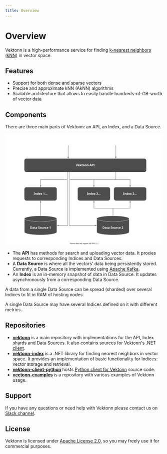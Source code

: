 ```yaml
---
title: Overview
---
```


# Overview

Vektonn is a high-performance service for finding [k-nearest neighbors (kNN)](https://en.wikipedia.org/wiki/Nearest_neighbor_search#k-nearest_neighbors) in vector space.


## Features

- Support for both dense and sparse vectors
- Precise and approximate kNN (AkNN) algorithms
- Scalable architecture that allows to easily handle hundreds-of-GB-worth of vector data


## Components

There are three main parts of Vektonn: an API, an Index, and a Data Source.

![Vektonn components](assets/vektonn-components.svg)

- The **API** has methods for search and uploading vector data. It proxies requests to corresponding Indices and Data Sources.
- A **Data Source** is where all the vectors' data being persistently stored. Currently, a Data Source is implemented using [Apache Kafka](https://kafka.apache.org/).
- An **Index** is an in-memory snapshot of data in Data Source. It updates asynchronously from a corresponding Data Source.

A data from a single Data Source can be spread (sharded) over several Indices to fit in RAM of hosting nodes.

A single Data Source may have several Indices defined on it with different metrics.


## Repositories

- [**vektonn**](https://github.com/vektonn/vektonn) is a main repository with implementations for the API, Index shards and Data Sources. It also contains sources for [Vektonn's .NET client](https://www.nuget.org/packages/Vektonn.ApiClient).
- [**vektonn-index**](https://github.com/vektonn/vektonn-index) is a .NET library for finding nearest neighbors in vector space. It provides an implementation of basic functionality for Indices: vector storage and retrieval.
- [**vektonn-client-python**](https://github.com/vektonn/vektonn-client-python) hosts [Python client for Vektonn](https://pypi.org/project/vektonn) source code.
- [**vectonn-examples**](https://github.com/vektonn/vektonn-examples) is a repository with various examples of Vektonn usage.


## Support

If you have any questions or need help with Vektonn please contact us on [Slack channel](https://join.slack.com/t/vektonn/shared_invite/zt-yhiz2yoi-oKEA9UZgzMtgUky4PhdLwA).


## License

Vektonn is licensed under [Apache License 2.0](https://github.com/vektonn/vektonn/blob/master/LICENSE), so you may freely use it for commercial purposes.
